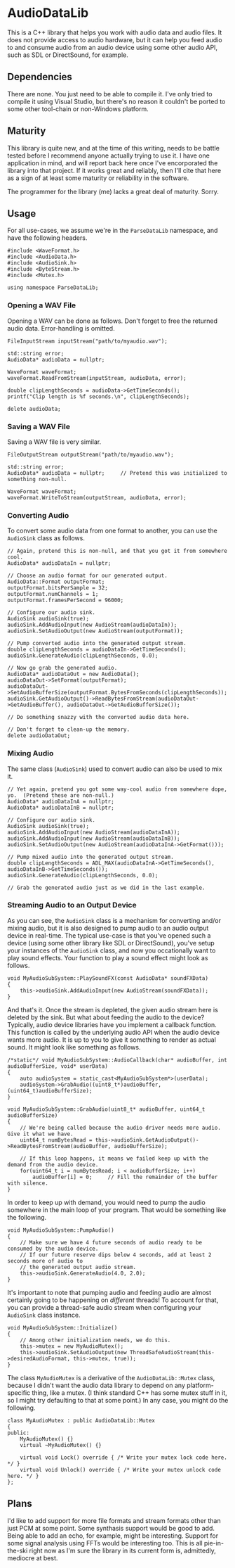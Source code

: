 # AudioDataLib

This is a C++ library that helps you work with audio data and audio files.  It does not provide access to
audio hardware, but it can help you feed audio to and consume audio from an audio device using some other
audio API, such as SDL or DirectSound, for example.

## Dependencies

There are none.  You just need to be able to compile it.  I've only tried to compile it using Visual Studio,
but there's no reason it couldn't be ported to some other tool-chain or non-Windows platform.

## Maturity

This library is quite new, and at the time of this writing, needs to be battle tested before I recommend anyone
actually trying to use it.  I have one application in mind, and will report back here once I've encorporated
the library into that project.  If it works great and reliably, then I'll cite that here as a sign of at least
some maturity or reliability in the software.

The programmer for the library (me) lacks a great deal of maturity.  Sorry.

## Usage

For all use-cases, we assume we're in the `ParseDataLib` namespace, and have the following headers.

```
#include <WaveFormat.h>
#include <AudioData.h>
#include <AudioSink.h>
#include <ByteStream.h>
#include <Mutex.h>

using namespace ParseDataLib;
```

### Opening a WAV File

Opening a WAV can be done as follows.  Don't forget to free the returned audio data.  Error-handling is omitted.

```
FileInputStream inputStream("path/to/myaudio.wav");

std::string error;
AudioData* audioData = nullptr;

WaveFormat waveFormat;
waveFormat.ReadFromStream(inputStream, audioData, error);

double clipLengthSeconds = audioData->GetTimeSeconds();
printf("Clip length is %f seconds.\n", clipLengthSeconds);

delete audioData;
```

### Saving a WAV File

Saving a WAV file is very similar.

```
FileOutputStream outputStream("path/to/myaudio.wav");

std::string error;
AudioData* audioData = nullptr;     // Pretend this was initialized to something non-null.

WaveFormat waveFormat;
waveFormat.WriteToStream(outputStream, audioData, error);
```

### Converting Audio

To convert some audio data from one format to another, you can use the `AudioSink` class as follows.

```
// Again, pretend this is non-null, and that you got it from somewhere cool.
AudioData* audioDataIn = nullptr;

// Choose an audio format for our generated output.
AudioData::Format outputFormat;
outputFormat.bitsPerSample = 32;
outputFormat.numChannels = 1;
outputFormat.framesPerSecond = 96000;

// Configure our audio sink.
AudioSink audioSink(true);
audioSink.AddAudioInput(new AudioStream(audioDataIn));
audioSink.SetAudioOutput(new AudioStream(outputFormat));

// Pump converted audio into the generated output stream.
double clipLengthSeconds = audioDataIn->GetTimeSeconds();
audioSink.GenerateAudio(clipLengthSeconds, 0.0);

// Now go grab the generated audio.
AudioData* audioDataOut = new AudioData();
audioDataOut->SetFormat(outputFormat);
audioDataOut->SetAudioBufferSize(outputFormat.BytesFromSeconds(clipLengthSeconds));
audioSink.GetAudioOutput()->ReadBytesFromStream(audioDataOut->GetAudioBuffer(), audioDataOut->GetAudioBufferSize());

// Do something snazzy with the converted audio data here.

// Don't forget to clean-up the memory.
delete audioDataOut;
```

### Mixing Audio

The same class (`AudioSink`) used to convert audio can also be used to mix it.

```
// Yet again, pretend you got some way-cool audio from somewhere dope, yo.  (Pretend these are non-null.)
AudioData* audioDataInA = nullptr;
AudioData* audioDataInB = nullptr;

// Configure our audio sink.
AudioSink audioSink(true);
audioSink.AddAudioInput(new AudioStream(audioDataInA));
audioSink.AddAudioInput(new AudioStream(audioDataInB));
audioSink.SetAudioOutput(new AudioStream(audioDataInA->GetFormat()));

// Pump mixed audio into the generated output stream.
double clipLengthSeconds = ADL_MAX(audioDataInA->GetTimeSeconds(), audioDataInB->GetTimeSeconds());
audioSink.GenerateAudio(clipLengthSeconds, 0.0);

// Grab the generated audio just as we did in the last example.
```

### Streaming Audio to an Output Device

As you can see, the `AudioSink` class is a mechanism for converting and/or mixing audio, but it is
also designed to pump audio to an audio output device in real-time.  The typical use-case is that
you've opened such a device (using some other library like SDL or DirectSound), you've setup your
instances of the `AudioSink` class, and now you occationally want to play sound effects.  Your
function to play a sound effect might look as follows.

```
void MyAudioSubSystem::PlaySoundFX(const AudioData* soundFXData)
{
    this->audioSink.AddAudioInput(new AudioStream(soundFXData));
}
```

And that's it.  Once the stream is depleted, the given audio stream here is deleted by the sink.
But what about feeding the audio to the device?  Typically, audio device libraries have you
implement a callback function.  This function is called by the underlying audio API when the
audio device wants more audio.  It is up to you to give it something to render as actual sound.
It might look like something as follows.

```
/*static*/ void MyAudioSubSystem::AudioCallback(char* audioBuffer, int audioBufferSize, void* userData)
{
    auto audioSystem = static_cast<MyAudioSubSystem*>(userData);
    audioSystem->GrabAudio((uint8_t*)audioBuffer, (uint64_t)audioBufferSize);
}

void MyAudioSubSystem::GrabAudio(uint8_t* audioBuffer, uint64_t audioBufferSize)
{
    // We're being called because the audio driver needs more audio.  Give it what we have.
    uint64_t numBytesRead = this->audioSink.GetAudioOutput()->ReadBytesFromStream(audioBuffer, audioBufferSize);

    // If this loop happens, it means we failed keep up with the demand from the audio device.
    for(uint64_t i = numBytesRead; i < audioBufferSize; i++)
        audioBuffer[i] = 0;     // Fill the remainder of the buffer with silence.
}
```

In order to keep up with demand, you would need to pump the audio somewhere in the main
loop of your program.  That would be something like the following.

```
void MyAudioSubSystem::PumpAudio()
{
    // Make sure we have 4 future seconds of audio ready to be consumed by the audio device.
    // If our future reserve dips below 4 seconds, add at least 2 seconds more of audio to
    // the generated output audio stream.
    this->audioSink.GenerateAudio(4.0, 2.0);
}
```

It's important to note that pumping audio and feeding audio are almost certainly going to
be happening on *different* threads!  To account for that, you can provide a thread-safe
audio stream when configuring your `AudioSink` class instance.

```
void MyAudioSubSystem::Initialize()
{
    // Among other initialization needs, we do this.
    this->mutex = new MyAudioMutex();
    this->audioSink.SetAudioOutput(new ThreadSafeAudioStream(this->desiredAudioFormat, this->mutex, true));
}
```

The class `MyAudioMutex` is a derivative of the `AudioDataLib::Mutex` class, because I didn't
want the audio data library to depend on any platform-specific thing, like a mutex.
(I think standard C++ has some mutex stuff in it, so I might try defaulting to that at some point.)
In any case, you might do the following.

```
class MyAudioMutex : public AudioDataLib::Mutex
{
public:
    MyAudioMutex() {}
    virtual ~MyAudioMutex() {}

    virtual void Lock() override { /* Write your mutex lock code here. */ }
    virtual void Unlock() override { /* Write your mutex unlock code here. */ }
};
```

## Plans

I'd like to add support for more file formats and stream formats other than just PCM at some point.
Some synthasis support would be good to add.  Being able to add an echo, for example, might be
interesting.  Support for some signal analysis using FFTs would be interesting too.
This is all pie-in-the-ski right now as I'm sure the library in its current form is,
admittedly, mediocre at best.